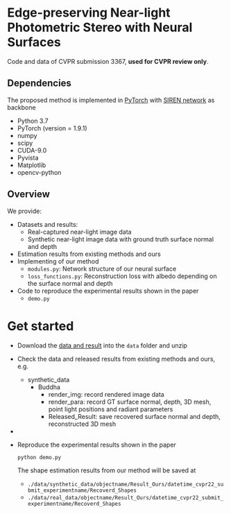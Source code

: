 # Edge-preserving Near-light Photometric Stereo with Neural Surfaces

Code and data of CVPR submission 3367, **used for CVPR review only**.


## Dependencies
The proposed method is implemented in [PyTorch](https://pytorch.org/) with [SIREN network]((https://github.com/vsitzmann/siren)) as backbone
- Python 3.7
- PyTorch (version = 1.9.1)
- numpy
- scipy
- CUDA-9.0
- Pyvista
- Matplotlib
- opencv-python


## Overview
We provide:
- Datasets and results:
    - Real-captured near-light image data
    - Synthetic near-light image data with ground truth surface normal and depth
- Estimation results from existing methods and ours
- Implementing of our method
    - ``modules.py``: Network structure of our neural surface
    - ``loss_functions.py``: Reconstruction loss with albedo depending on the surface normal and depth
- Code to reproduce the experimental results shown in the paper
    - ``demo.py``


# Get started

- Download the [data and result](https://drive.google.com/file/d/193PQqyBX-os4WHIlCa1SdkmeYlj9TURl/view?usp=sharing) into the `data` folder and unzip

- Check the data and released results from existing methods and ours, e.g.
    - synthetic_data
        - Buddha
            - render_img: record rendered image data
            - render_para: record GT surface normal, depth, 3D mesh, point light positions and radiant parameters
            - Released_Result: save recovered surface normal and depth, reconstructed 3D mesh

-
- Reproduce the experimental results shown in the paper
    ```
    python demo.py
    ```
    The shape estimation results from our method will be saved at
    - ``./data/synthetic_data/objectname/Result_Ours/datetime_cvpr22_submit_experimentname/Recoverd_Shapes``
    - ``./data/real_data/objectname/Result_Ours/datetime_cvpr22_submit_experimentname/Recoverd_Shapes``
